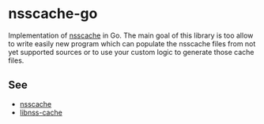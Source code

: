 # nsscache-go

Implementation of [nsscache](https://github.com/google/nsscache) in Go.
The main goal of this library is too allow to write easily new program which can populate the nsscache files
from not yet supported sources or to use your custom logic to generate those cache files.

## See

* [nsscache](https://github.com/google/nsscache)
* [libnss-cache](https://github.com/google/libnss-cache)
